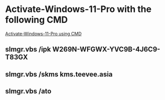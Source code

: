 # Activate-Windows-11-Pro with the following CMD

[Activate-Windows-11-Pro using CMD](https://kb.teevee.asia/windows-11/activate-windows-11-pro-free-using-kms-key/)

## slmgr.vbs /ipk W269N-WFGWX-YVC9B-4J6C9-T83GX
## slmgr.vbs /skms kms.teevee.asia
## slmgr.vbs /ato
